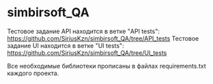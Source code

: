 # simbirsoft_QA

Тестовое задание API находится в ветке "API tests": https://github.com/SiriusKzn/simbirsoft_QA/tree/API_tests
Тестовое задание UI находится в ветке "UI tests": https://github.com/SiriusKzn/simbirsoft_QA/tree/UI_tests

Все необходимые библиотеки прописаны в файлах requirements.txt каждого проекта.
